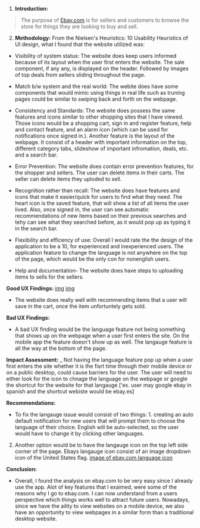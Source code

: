 1. **Introduction:**
>The purpose of [Ebay.com](http://ebay.com) is for sellers and customers to browse the store for things they are looking to buy and sell. 

 2. **Methodology:**
 From the Nielsen's Heuristics: 10 Usability Heuristics of UI design, what I found that the website utilized was:
  - Visibility of system status: The website does keep users informed because of its layout when the user first enters the website. The sale component, if any any, is displayed on the header. Followed by images of top deals from sellers sliding throughout the page. 
 
 - Match b/w system and the real world: The webite does have some components that would mimic using things in real life such as truning pages could be similar to swiping back and forth on the webpage. 

 - Consistency and Standards: The website does possess the same features and icons similar to other shopping sites that I have viewed. Those icons would be a shopping cart, sign in and register feature, help and contact feature, and an alarm icon (which can be used for notifications once signed in.). Another feature is the layout of the webpage. It consist of a header with important information on the top, different category tabs, slideshow of important infromation, deals, etc. and a search bar. 

 - Error Prevention: The website does contain error prevention features, for the shopper and sellers. The user can delete items in their carts. The seller can delete items they uploded to sell. 

 - Recognition rather than recall: The website does have features and icons that make it easier/quick for users to find what they need. The heart icon is the saved feature, that will show a list of all items the user lived. Also, once signed in, the user can see automatic recommendations of new items based on their previous searches and tehy can see what they searched before, as it would pop up as typing it in the search bar. 

 - Flexibility and efficency of use: Overall I would rate the the design of the application to be a 10, for experienced and inexperienced users. The application feature to change the language is not anywhere on the top of the page, which would be the only con for nonenglish users. 

 - Help and documentation- The website does have steps to uploading items to sells for the sellers. 

**Good UX Findings:** 
[img](assets/IMG_2880.png) [img](assets/IMG_2881.png)
- The website does really well with recommending items that a user will save in the cart, once the item unfortuntely gets sold. 

 **Bad UX Findings:** 
  - A bad UX finding would be the language feature not being something that shows up on the webpage when a user first enters the site. On the mobile app the feature doesn't show up as well. The langauge feature is all the way at the bottom of the page. 


  **Impact Assessment:**
  _ Not having the language feature pop up when a user first enters the site whether it is the fisrt time through their mobile device or on a public desktop, could cause barriers for the user. The user will need to either look for the icon to chnage the language on the webpage or google the shortcut for the website for that langauge ['ex. user may google ebay in spanish and the shortcut webiste would be ebay.es]

   **Recommendations:**
 - To fix the langauge issue would consist of two things: 1. creating an auto default notification for new users that will prompt them to choose the language of their choice. English will be auto-selected, so the user would have to change it by clicking other languages. 
  2. Another option would be to have the langauge icon on the top left side corner of the page. Ebays langauge icon consist of an image dropdown icon of the United States flag. 
  [image of ebay.com language icon](assets/IMG_0203.png)


 **Conclusion:** 
- Overall, I found the analysis on ebay.com to be very easy since I already use the app. Alot of key features that I exaimed, were some of the reasons why I go to ebay.com. I can now understand from a users perspective which things works well to attract future users. Nowadays, since we have the aility to view websites on a mobile device, we also have an opportunity to view webpages in a similar form than a traditional desktop website.